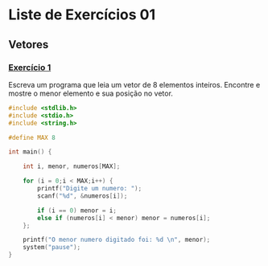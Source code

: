 # Liste de Exercícios 01

## Vetores

### [Exercício 1](../exercicios/exercicio_01.c)
 Escreva um programa que leia um vetor de 8 elementos inteiros. Encontre e mostre o menor elemento e sua posição no vetor.

```c
#include <stdlib.h>
#include <stdio.h>
#include <string.h>

#define MAX 8

int main() {

	int i, menor, numeros[MAX];

	for (i = 0;i < MAX;i++) {
		printf("Digite um numero: ");
		scanf("%d", &numeros[i]);

		if (i == 0) menor = i;
		else if (numeros[i] < menor) menor = numeros[i];
	};

	printf("O menor numero digitado foi: %d \n", menor);
	system("pause");
}

```
